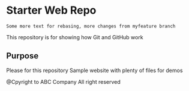 # Starter Web Repo
	Some more text for rebasing, more changes from myfeature branch
This repository is for showing how Git and GitHub work

## Purpose
Please for this repository
Sample website with plenty of files for demos

@Cpyright to ABC Company All right reserved